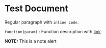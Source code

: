 # Test Document

Regular paragraph with `inline code`.

`function(param)`
:   Function description with [link](other.html)

**NOTE:**
This is a note alert
